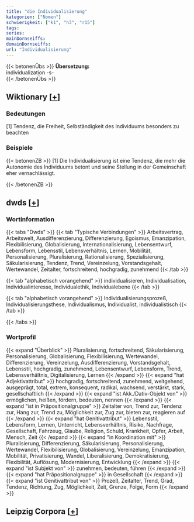 ```yaml
---
title: "die Individualisierung"
kategorien: ["Nomen"]
schwierigkeit: ["k1", "h3", "r15"]
tags:
series:
mainDornseiffs:
domainDornseiffs:
url: "Individualisierung"
---
```


{{< betonenÜbs >}}
**Übersetzung:**  
individualization -s-  
{{< /betonenÜbs >}}

## Wiktionary [[+](https://de.wiktionary.org/wiki/Individualisierung)]

### Bedeutungen
[1] Tendenz, die Freiheit, Selbständigkeit des Individuums besonders zu beachten  

### Beispiele
{{< betonenZB >}}
[1] Die Individualisierung ist eine Tendenz, die mehr die Autonomie des Individuums betont und seine Stellung in der Gemeinschaft eher vernachlässigt.  

{{< /betonenZB >}}


## dwds [[+](https://www.dwds.de/wb/Individualisierung)]

### Wortinformation
{{< tabs "Dwds" >}}
{{< tab "Typische Verbindungen" >}}
Arbeitsvertrag, Arbeitswelt, Ausdifferenzierung, Differenzierung, Egoismus, Emanzipation, Flexibilisierung, Globalisierung, Internationalisierung, Lebensentwurf, Lebensform, Lebensstil, Lebensverhältnis, Lernen, Mobilität, Personalisierung, Pluralisierung, Rationalisierung, Spezialisierung, Säkularisierung, Tendenz, Trend, Vereinzelung, Vorstandsgehalt, Wertewandel, Zeitalter, fortschreitend, hochgradig, zunehmend
{{< /tab >}}

{{< tab "alphabetisch vorangehend" >}}
individualisieren, Individualisation, Individualinteresse, Individualethik, Individualebene
{{< /tab >}}

{{< tab "alphabetisch vorangehend" >}}
Individualisierungsprozeß, Individualisierungsthese, Individualismus, Individualist, individualistisch
{{< /tab >}}

{{< /tabs >}}

### Wortprofil
{{< expand "Überblick" >}} Pluralisierung, fortschreitend, Säkularisierung, Personalisierung, Globalisierung, Flexibilisierung, Wertewandel, Differenzierung, Vereinzelung, Ausdifferenzierung, Vorstandsgehalt, Lebensstil, hochgradig, zunehmend, Lebensentwurf, Lebensform, Trend, Lebensverhältnis, Digitalisierung, Lernen {{< /expand >}}
{{< expand "hat Adjektivattribut" >}} hochgradig, fortschreitend, zunehmend, weitgehend, ausgeprägt, total, extrem, konsequent, radikal, wachsend, verstärkt, stark, gesellschaftlich {{< /expand >}}
{{< expand "ist Akk./Dativ-Objekt von" >}} ermöglichen, heißen, fördern, bedeuten, nennen {{< /expand >}}
{{< expand "ist in Präpositionalgruppe" >}} Zeitalter von, Trend zur, Tendenz zur, Hang zur, Trend zu, Möglichkeit zur, Zug zur, bieten zur, reagieren auf {{< /expand >}}
{{< expand "hat Genitivattribut" >}} Lebensstil, Lebensform, Lernen, Unterricht, Lebensverhältnis, Risiko, Nachfrage, Gesellschaft, Fahrzeug, Glaube, Religion, Schuld, Krankheit, Opfer, Arbeit, Mensch, Zeit {{< /expand >}}
{{< expand "in Koordination mit" >}} Pluralisierung, Differenzierung, Säkularisierung, Personalisierung, Wertewandel, Flexibilisierung, Globalisierung, Vereinzelung, Emanzipation, Mobilität, Privatisierung, Wandel, Liberalisierung, Demokratisierung, Flexibilität, Auflösung, Modernisierung, Entwicklung {{< /expand >}}
{{< expand "ist Subjekt von" >}} zunehmen, bedeuten, führen {{< /expand >}}
{{< expand "hat Präpositionalgruppe" >}} in Gesellschaft {{< /expand >}}
{{< expand "ist Genitivattribut von" >}} Prozeß, Zeitalter, Trend, Grad, Tendenz, Richtung, Zug, Möglichkeit, Zeit, Grenze, Folge, Form {{< /expand >}}

## Leipzig Corpora [[+](https://corpora.uni-leipzig.de/en/res?word=Individualisierung&corpusId=deu_newscrawl-public_2018)]


